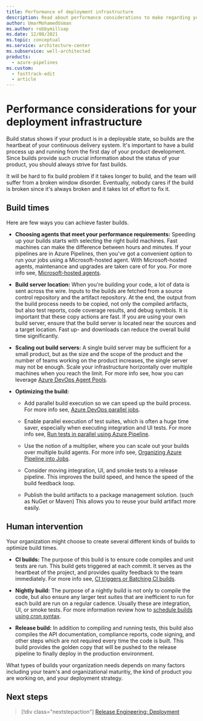 ```yaml
---
title: Performance of deployment infrastructure
description: Read about performance considerations to make regarding your deployment infrastructure. Get advice about build times and human intervention.
author: UmarMohamedUsman
ms.author: robbymillsap
ms.date: 12/08/2021
ms.topic: conceptual
ms.service: architecture-center
ms.subservice: well-architected
products:
  - azure-pipelines
ms.custom:
  - fasttrack-edit
  - article
---
```


# Performance considerations for your deployment infrastructure

Build status shows if your product is in a deployable state, so builds are the heartbeat of your continuous delivery system. It's important to have a build process up and running from the first day of your product development. Since builds provide such crucial information about the status of your product, you should always strive for fast builds.

It will be hard to fix build problem if it takes longer to build, and the team will suffer from a broken window disorder. Eventually, nobody cares if the build is broken since it's always broken and it takes lot of effort to fix it.

## Build times

Here are few ways you can achieve faster builds.

* **Choosing agents that meet your performance requirements:** Speeding up your builds starts with selecting the right build machines. Fast machines can make the difference between hours and minutes. If your pipelines are in Azure Pipelines, then you've got a convenient option to run your jobs using a Microsoft-hosted agent. With Microsoft-hosted agents, maintenance and upgrades are taken care of for you. For more info see, [Microsoft-hosted agents](/azure/devops/pipelines/agents/hosted?view=azure-devops&preserve-view=true).

* **Build server location:** When you're building your code, a lot of data is sent across the wire. Inputs to the builds are fetched from a source control repository and the artifact repository. At the end, the output from the build process needs to be copied, not only the compiled artifacts, but also test reports, code coverage results, and debug symbols. It is important that these copy actions are fast. If you are using your own build server, ensure that the build server is located near the sources and a target location. Fast up- and downloads can reduce the overall build time significantly.

* **Scaling out build servers:** A single build server may be sufficient for a small product, but as the size and the scope of the product and the number of teams working on the product increases, the single server may not be enough. Scale your infrastructure horizontally over multiple machines when you reach the limit. For more info see, how you can leverage [Azure DevOps Agent Pools](/azure/devops/pipelines/agents/pools-queues?tabs=yaml&view=azure-devops&preserve-view=true).

* **Optimizing the build:**

  * Add parallel build execution so we can speed up the build process. For more info see, [Azure DevOps parallel jobs](/azure/devops/pipelines/licensing/concurrent-jobs?view=azure-devops&preserve-view=true).

  * Enable parallel execution of test suites, which is often a huge time saver, especially when executing integration and UI tests. For more info see, [Run tests in parallel using Azure Pipeline](/azure/devops/pipelines/test/parallel-testing-any-test-runner?view=azure-devops&preserve-view=true).

  * Use the notion of a multiplier, where you can scale out your builds over multiple build agents. For more info see, [Organizing Azure Pipeline into Jobs](/azure/devops/pipelines/process/phases?tabs=yaml&view=azure-devops&preserve-view=true).

  * Consider moving integration, UI, and smoke tests to a release pipeline. This improves the build speed, and hence the speed of the build feedback loop.

  * Publish the build artifacts to a package management solution. (such as NuGet or Maven) This allows you to reuse your build artifact more easily.

## Human intervention

Your organization might choose to create several different kinds of builds to optimize build times. 

* **CI builds:** The purpose of this build is to ensure code compiles and unit tests are run. This build gets triggered at each commit. It serves as the heartbeat of the project, and provides quality feedback to the team immediately. For more info see, [CI triggers or Batching CI builds](/azure/devops/pipelines/build/triggers?tabs=yaml&view=azure-devops&preserve-view=true).

* **Nightly build:** The purpose of a nightly build is not only to compile the code, but also ensure any larger test suites that are inefficient to run for each build are run on a regular cadence. Usually these are integration, UI, or smoke tests. For more information review how to [schedule builds using cron syntax](/azure/devops/pipelines/process/scheduled-triggers).

* **Release build:** In addition to compiling and running tests, this build also compiles the API documentation, compliance reports, code signing, and other steps which are not required every time the code is built. This build provides the golden copy that will be pushed to the release pipeline to finally deploy in the production environment. 

What types of builds your organization needs depends on many factors including your team's and organizational maturitiy, the kind of product you are working on, and your deployment strategy.

## Next steps

> [!div class="nextstepaction"]
> [Release Engineering: Deployment ](./release-engineering-cd.md)

